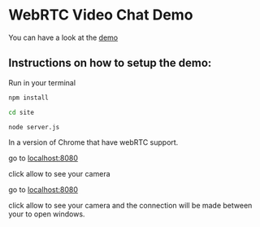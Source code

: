 # WebRTC Video Chat Demo 

You can have a look at the [demo](http://webrtc.dennis.is/)

## Instructions on how to setup the demo:

Run in your terminal

```bash 
npm install
```

```bash 
cd site
```

```bash 
node server.js
```

In a version of Chrome that have webRTC support.

go to [localhost:8080](http://localhost:8080)

click allow to see your camera

go to [localhost:8080](http://localhost:8080)

click allow to see your camera and the connection will be made between your to open windows.